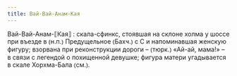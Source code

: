 ```yaml
---
title: Вай-Вай-Анам-Кая
---
```


Вай-Вай-Анам-⟦Кая⟧
: скала-сфинкс, стоявшая на склоне холма у шоссе при въезде в ⦅н.п.⦆ Предущельное ⦅Бахч.⦆ с С и напоминавшая женскую фигуру; взорвана при реконструкции дороги – ⦅тюрк.⦆ «Ай-ай, мама!» – в связи с легендой о похищенной девушке; фигура матери угадывается в скале Хорхма-Бала ⦅см.⦆.
